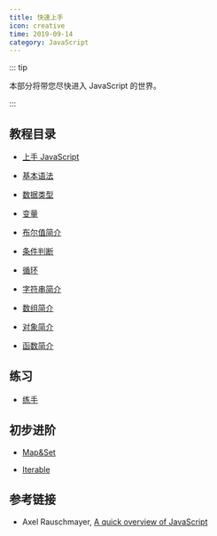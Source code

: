 ```yaml
---
title: 快速上手
icon: creative
time: 2019-09-14
category: JavaScript
---
```


::: tip

本部分将带您尽快进入 JavaScript 的世界。

:::

<!-- more -->

## 教程目录

- [上手 JavaScript](get-started.md)

- [基本语法](grammar.md)

- [数据类型](data-structure.md)

- [变量](variable.md)

- [布尔值简介](boolean.md)

- [条件判断](condition.md)

- [循环](loop.md)

- [字符串简介](string.md)

- [数组简介](array.md)

- [对象简介](object.md)

- [函数简介](function.md)

## 练习

- [练手](exercise.md)

## 初步进阶

- [Map&Set](map-and-set.md)

- [Iterable](iterable.md)

## 参考链接

- Axel Rauschmayer, [A quick overview of JavaScript](http://www.2ality.com/2011/10/javascript-overview.html)
